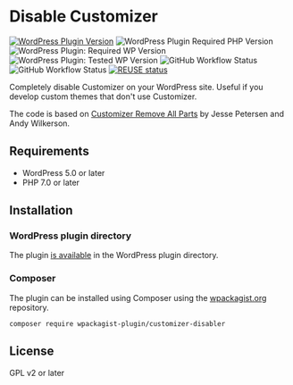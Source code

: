 <!--
SPDX-FileCopyrightText: 2021 Johannes Siipola
SPDX-License-Identifier: CC0-1.0
-->

# Disable Customizer

[![WordPress Plugin Version](https://img.shields.io/wordpress/plugin/v/customizer-disabler?logo=wordpress)](https://wordpress.org/plugins/customizer-disabler/)
![WordPress Plugin Required PHP Version](https://img.shields.io/wordpress/plugin/required-php/customizer-disabler)
![WordPress Plugin: Required WP Version](https://img.shields.io/wordpress/plugin/wp-version/customizer-disabler?logo=wordpress)
![WordPress Plugin: Tested WP Version](https://img.shields.io/wordpress/plugin/tested/customizer-disabler?logo=wordpress)
![GitHub Workflow Status](https://img.shields.io/github/workflow/status/joppuyo/customizer-disabler/Build?logo=github)
![GitHub Workflow Status](https://img.shields.io/github/workflow/status/joppuyo/customizer-disabler/Test?label=tests&logo=github)
[![REUSE status](https://api.reuse.software/badge/github.com/joppuyo/customizer-disabler)](https://api.reuse.software/info/github.com/joppuyo/customizer-disabler)

Completely disable Customizer on your WordPress site. Useful if you develop custom themes that don't use Customizer.

The code is based on [Customizer Remove All Parts](https://github.com/parallelus/customizer-remove-all-parts) by Jesse Petersen and Andy Wilkerson.

## Requirements

* WordPress 5.0 or later
* PHP 7.0 or later

## Installation

### WordPress plugin directory

The plugin [is available](https://wordpress.org/plugins/customizer-disabler/) in the WordPress plugin directory.

### Composer

The plugin can be installed using Composer using the [wpackagist.org](https://wpackagist.org/) repository.

```
composer require wpackagist-plugin/customizer-disabler
```

## License

GPL v2 or later
